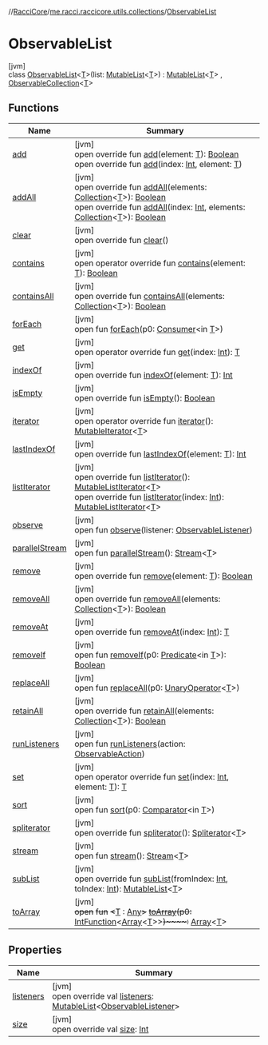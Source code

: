 //[RacciCore](../../../index.md)/[me.racci.raccicore.utils.collections](../index.md)/[ObservableList](index.md)

# ObservableList

[jvm]\
class [ObservableList](index.md)&lt;[T](index.md)&gt;(list: [MutableList](https://kotlinlang.org/api/latest/jvm/stdlib/kotlin.collections/-mutable-list/index.html)&lt;[T](index.md)&gt;) : [MutableList](https://kotlinlang.org/api/latest/jvm/stdlib/kotlin.collections/-mutable-list/index.html)&lt;[T](index.md)&gt; , [ObservableCollection](../-observable-collection/index.md)&lt;[T](index.md)&gt;

## Functions

| Name | Summary |
|---|---|
| [add](add.md) | [jvm]<br>open override fun [add](add.md)(element: [T](index.md)): [Boolean](https://kotlinlang.org/api/latest/jvm/stdlib/kotlin/-boolean/index.html)<br>open override fun [add](add.md)(index: [Int](https://kotlinlang.org/api/latest/jvm/stdlib/kotlin/-int/index.html), element: [T](index.md)) |
| [addAll](add-all.md) | [jvm]<br>open override fun [addAll](add-all.md)(elements: [Collection](https://kotlinlang.org/api/latest/jvm/stdlib/kotlin.collections/-collection/index.html)&lt;[T](index.md)&gt;): [Boolean](https://kotlinlang.org/api/latest/jvm/stdlib/kotlin/-boolean/index.html)<br>open override fun [addAll](add-all.md)(index: [Int](https://kotlinlang.org/api/latest/jvm/stdlib/kotlin/-int/index.html), elements: [Collection](https://kotlinlang.org/api/latest/jvm/stdlib/kotlin.collections/-collection/index.html)&lt;[T](index.md)&gt;): [Boolean](https://kotlinlang.org/api/latest/jvm/stdlib/kotlin/-boolean/index.html) |
| [clear](clear.md) | [jvm]<br>open override fun [clear](clear.md)() |
| [contains](index.md#765883978%2FFunctions%2F-1216412040) | [jvm]<br>open operator override fun [contains](index.md#765883978%2FFunctions%2F-1216412040)(element: [T](index.md)): [Boolean](https://kotlinlang.org/api/latest/jvm/stdlib/kotlin/-boolean/index.html) |
| [containsAll](index.md#-225903147%2FFunctions%2F-1216412040) | [jvm]<br>open override fun [containsAll](index.md#-225903147%2FFunctions%2F-1216412040)(elements: [Collection](https://kotlinlang.org/api/latest/jvm/stdlib/kotlin.collections/-collection/index.html)&lt;[T](index.md)&gt;): [Boolean](https://kotlinlang.org/api/latest/jvm/stdlib/kotlin/-boolean/index.html) |
| [forEach](../-observable-collection/index.md#1532301601%2FFunctions%2F-1216412040) | [jvm]<br>open fun [forEach](../-observable-collection/index.md#1532301601%2FFunctions%2F-1216412040)(p0: [Consumer](https://docs.oracle.com/javase/8/docs/api/java/util/function/Consumer.html)&lt;in [T](index.md)&gt;) |
| [get](index.md#961975567%2FFunctions%2F-1216412040) | [jvm]<br>open operator override fun [get](index.md#961975567%2FFunctions%2F-1216412040)(index: [Int](https://kotlinlang.org/api/latest/jvm/stdlib/kotlin/-int/index.html)): [T](index.md) |
| [indexOf](index.md#-407930336%2FFunctions%2F-1216412040) | [jvm]<br>open override fun [indexOf](index.md#-407930336%2FFunctions%2F-1216412040)(element: [T](index.md)): [Int](https://kotlinlang.org/api/latest/jvm/stdlib/kotlin/-int/index.html) |
| [isEmpty](index.md#-1000881820%2FFunctions%2F-1216412040) | [jvm]<br>open override fun [isEmpty](index.md#-1000881820%2FFunctions%2F-1216412040)(): [Boolean](https://kotlinlang.org/api/latest/jvm/stdlib/kotlin/-boolean/index.html) |
| [iterator](index.md#-1577986619%2FFunctions%2F-1216412040) | [jvm]<br>open operator override fun [iterator](index.md#-1577986619%2FFunctions%2F-1216412040)(): [MutableIterator](https://kotlinlang.org/api/latest/jvm/stdlib/kotlin.collections/-mutable-iterator/index.html)&lt;[T](index.md)&gt; |
| [lastIndexOf](index.md#1327716778%2FFunctions%2F-1216412040) | [jvm]<br>open override fun [lastIndexOf](index.md#1327716778%2FFunctions%2F-1216412040)(element: [T](index.md)): [Int](https://kotlinlang.org/api/latest/jvm/stdlib/kotlin/-int/index.html) |
| [listIterator](list-iterator.md) | [jvm]<br>open override fun [listIterator](list-iterator.md)(): [MutableListIterator](https://kotlinlang.org/api/latest/jvm/stdlib/kotlin.collections/-mutable-list-iterator/index.html)&lt;[T](index.md)&gt;<br>open override fun [listIterator](list-iterator.md)(index: [Int](https://kotlinlang.org/api/latest/jvm/stdlib/kotlin/-int/index.html)): [MutableListIterator](https://kotlinlang.org/api/latest/jvm/stdlib/kotlin.collections/-mutable-list-iterator/index.html)&lt;[T](index.md)&gt; |
| [observe](../-observable-holder/observe.md) | [jvm]<br>open fun [observe](../-observable-holder/observe.md)(listener: [ObservableListener](../index.md#1056729540%2FClasslikes%2F-1216412040)) |
| [parallelStream](../-online-player-collection/index.md#-1592339412%2FFunctions%2F-1216412040) | [jvm]<br>open fun [parallelStream](../-online-player-collection/index.md#-1592339412%2FFunctions%2F-1216412040)(): [Stream](https://docs.oracle.com/javase/8/docs/api/java/util/stream/Stream.html)&lt;[T](index.md)&gt; |
| [remove](remove.md) | [jvm]<br>open override fun [remove](remove.md)(element: [T](index.md)): [Boolean](https://kotlinlang.org/api/latest/jvm/stdlib/kotlin/-boolean/index.html) |
| [removeAll](remove-all.md) | [jvm]<br>open override fun [removeAll](remove-all.md)(elements: [Collection](https://kotlinlang.org/api/latest/jvm/stdlib/kotlin.collections/-collection/index.html)&lt;[T](index.md)&gt;): [Boolean](https://kotlinlang.org/api/latest/jvm/stdlib/kotlin/-boolean/index.html) |
| [removeAt](remove-at.md) | [jvm]<br>open override fun [removeAt](remove-at.md)(index: [Int](https://kotlinlang.org/api/latest/jvm/stdlib/kotlin/-int/index.html)): [T](index.md) |
| [removeIf](../-observable-collection/index.md#1655623621%2FFunctions%2F-1216412040) | [jvm]<br>open fun [removeIf](../-observable-collection/index.md#1655623621%2FFunctions%2F-1216412040)(p0: [Predicate](https://docs.oracle.com/javase/8/docs/api/java/util/function/Predicate.html)&lt;in [T](index.md)&gt;): [Boolean](https://kotlinlang.org/api/latest/jvm/stdlib/kotlin/-boolean/index.html) |
| [replaceAll](index.md#901675341%2FFunctions%2F-1216412040) | [jvm]<br>open fun [replaceAll](index.md#901675341%2FFunctions%2F-1216412040)(p0: [UnaryOperator](https://docs.oracle.com/javase/8/docs/api/java/util/function/UnaryOperator.html)&lt;[T](index.md)&gt;) |
| [retainAll](retain-all.md) | [jvm]<br>open override fun [retainAll](retain-all.md)(elements: [Collection](https://kotlinlang.org/api/latest/jvm/stdlib/kotlin.collections/-collection/index.html)&lt;[T](index.md)&gt;): [Boolean](https://kotlinlang.org/api/latest/jvm/stdlib/kotlin/-boolean/index.html) |
| [runListeners](../-observable-holder/run-listeners.md) | [jvm]<br>open fun [runListeners](../-observable-holder/run-listeners.md)(action: [ObservableAction](../-observable-action/index.md)) |
| [set](set.md) | [jvm]<br>open operator override fun [set](set.md)(index: [Int](https://kotlinlang.org/api/latest/jvm/stdlib/kotlin/-int/index.html), element: [T](index.md)): [T](index.md) |
| [sort](index.md#-1169394793%2FFunctions%2F-1216412040) | [jvm]<br>open fun [sort](index.md#-1169394793%2FFunctions%2F-1216412040)(p0: [Comparator](https://docs.oracle.com/javase/8/docs/api/java/util/Comparator.html)&lt;in [T](index.md)&gt;) |
| [spliterator](index.md#703021258%2FFunctions%2F-1216412040) | [jvm]<br>open override fun [spliterator](index.md#703021258%2FFunctions%2F-1216412040)(): [Spliterator](https://docs.oracle.com/javase/8/docs/api/java/util/Spliterator.html)&lt;[T](index.md)&gt; |
| [stream](../-online-player-collection/index.md#135225651%2FFunctions%2F-1216412040) | [jvm]<br>open fun [stream](../-online-player-collection/index.md#135225651%2FFunctions%2F-1216412040)(): [Stream](https://docs.oracle.com/javase/8/docs/api/java/util/stream/Stream.html)&lt;[T](index.md)&gt; |
| [subList](index.md#-11148114%2FFunctions%2F-1216412040) | [jvm]<br>open override fun [subList](index.md#-11148114%2FFunctions%2F-1216412040)(fromIndex: [Int](https://kotlinlang.org/api/latest/jvm/stdlib/kotlin/-int/index.html), toIndex: [Int](https://kotlinlang.org/api/latest/jvm/stdlib/kotlin/-int/index.html)): [MutableList](https://kotlinlang.org/api/latest/jvm/stdlib/kotlin.collections/-mutable-list/index.html)&lt;[T](index.md)&gt; |
| [toArray](../-online-player-collection/index.md#-1215154575%2FFunctions%2F-1216412040) | [jvm]<br>~~open~~ ~~fun~~ ~~&lt;~~[T](../-online-player-collection/index.md#-1215154575%2FFunctions%2F-1216412040) : [Any](https://kotlinlang.org/api/latest/jvm/stdlib/kotlin/-any/index.html)~~&gt;~~ [~~toArray~~](../-online-player-collection/index.md#-1215154575%2FFunctions%2F-1216412040)~~(~~~~p0~~~~:~~ [IntFunction](https://docs.oracle.com/javase/8/docs/api/java/util/function/IntFunction.html)&lt;[Array](https://kotlinlang.org/api/latest/jvm/stdlib/kotlin/-array/index.html)&lt;[T](../-online-player-collection/index.md#-1215154575%2FFunctions%2F-1216412040)&gt;&gt;~~)~~~~:~~ [Array](https://kotlinlang.org/api/latest/jvm/stdlib/kotlin/-array/index.html)&lt;[T](../-online-player-collection/index.md#-1215154575%2FFunctions%2F-1216412040)&gt; |

## Properties

| Name | Summary |
|---|---|
| [listeners](listeners.md) | [jvm]<br>open override val [listeners](listeners.md): [MutableList](https://kotlinlang.org/api/latest/jvm/stdlib/kotlin.collections/-mutable-list/index.html)&lt;[ObservableListener](../index.md#1056729540%2FClasslikes%2F-1216412040)&gt; |
| [size](index.md#844915858%2FProperties%2F-1216412040) | [jvm]<br>open override val [size](index.md#844915858%2FProperties%2F-1216412040): [Int](https://kotlinlang.org/api/latest/jvm/stdlib/kotlin/-int/index.html) |
